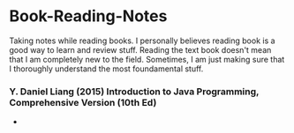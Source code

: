 # Book-Reading-Notes

Taking notes while reading books. I personally believes reading book is a good way to learn and review stuff. Reading the text book doesn't mean that I am completely new to the field. Sometimes, I am just making sure that I thoroughly understand the most foundamental stuff.

<h3> Y. Daniel Liang (2015) Introduction to Java Programming, Comprehensive Version (10th Ed)</h3>
<ul>
  <li></li>
</ul>
